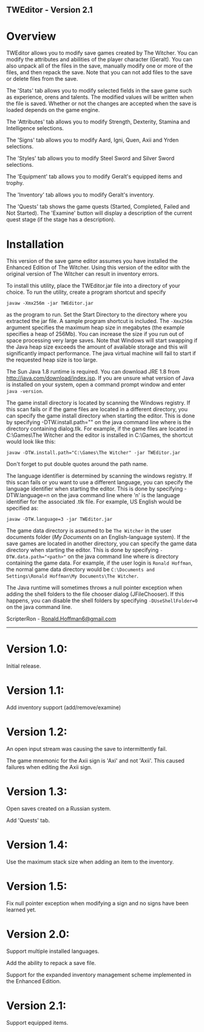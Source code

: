 TWEditor - Version 2.1
----------------------

Overview
========

TWEditor allows you to modify save games created by The Witcher.  You can modify the attributes and abilities of the player character (Geralt). You can also unpack all of the files in the save, manually modify one or more of the files, and then repack the save.  Note that you can not add files to the save or delete files from the save.

The 'Stats' tab allows you to modify selected fields in the save game such as experience, orens and talents.  The modified values will be written when the file is saved.  Whether or not the changes are accepted when the save is loaded depends on the game engine.

The 'Attributes' tab allows you to modify Strength, Dexterity, Stamina and Intelligence selections.

The 'Signs' tab allows you to modify Aard, Igni, Quen, Axii and Yrden selections.

The 'Styles' tab allows you to modify Steel Sword and Silver Sword selections.

The 'Equipment' tab allows you to modify Geralt's equipped items and trophy.

The 'Inventory' tab allows you to modify Geralt's inventory.

The 'Quests' tab shows the game quests (Started, Completed, Failed and Not Started).  The 'Examine' button will display a description of the current quest stage (if the stage has a description).


Installation
============

This version of the save game editor assumes you have installed the Enhanced Edition of The Witcher.  Using this version of the editor with the original version of The Witcher can result in inventory errors.

To install this utility, place the TWEditor.jar file into a directory of your choice.  To run the utility, create a program shortcut and specify 

  `javaw -Xmx256m -jar TWEditor.jar`

as the program to run.  Set the Start Directory to the directory where you extracted the jar file.  A sample program shortcut is included.  The `-Xmx256m` argument specifies the maximum heap size in megabytes (the example specifies a heap of 256Mb).  You can increase the size if you run out of space processing very large saves.  Note that Windows will start swapping if the Java heap size exceeds the amount of available storage and this will significantly impact performance.  The java virtual machine will fail to start if the requested heap size is too large.

The Sun Java 1.8 runtime is required.  You can download JRE 1.8 from http://java.com/download/index.jsp.  If you are unsure what version of Java is installed on your system, open a command prompt window and enter `java -version`.

The game install directory is located by scanning the Windows registry.  If this scan fails or if the game files are located in a different directory, you can specify the game install directory when starting the editor.  This is done by specifying -DTW.install.path="<path>" on the java command line where <path> is the directory containing dialog.tlk.  For example, if the game files are located in C:\Games\The Witcher and the editor is installed in C:\Games, the shortcut would look like this:

  `javaw -DTW.install.path="C:\Games\The Witcher" -jar TWEditor.jar`

Don't forget to put double quotes around the path name.

The language identifier is determined by scanning the windows registry.  If this scan fails or you want to use a different language, you can specify the language identifier when starting the editor.  This is done by specifying -DTW.language=n on the java command line where 'n' is the language identifier for the associated .tlk file.  For example, US English would be specified as:

  `javaw -DTW.language=3 -jar TWEditor.jar`

The game data directory is assumed to be `The Witcher` in the user documents folder (*My Documents* on an English-language system).  If the save games are located in another directory, you can specify the game data directory when starting the editor.  This is done by specifying `-DTW.data.path="<path>"` on the java command line where <path> is directory containing the game data.  For example, if the user login is `Ronald Hoffman`, the normal game data directory would be `C:\Documents and Settings\Ronald Hoffman\My Documents\The Witcher`.

The Java runtime will sometimes throws a null pointer exception when adding the shell folders to the file chooser dialog (JFileChooser).  If this happens, you can disable the shell folders by specifying `-DUseShellFolder=0` on the java command line.

ScripterRon - Ronald.Hoffman6@gmail.com

--------------------------------------------------

Version 1.0:
============
Initial release.


Version 1.1:
============
Add inventory support (add/remove/examine)


Version 1.2:
============
An open input stream was causing the save to intermittently fail.

The game mnemonic for the Axii sign is 'Axi' and not 'Axii'.  This caused failures when editing the Axii sign.


Version 1.3:
============
Open saves created on a Russian system.

Add 'Quests' tab.


Version 1.4:
============
Use the maximum stack size when adding an item to the inventory.


Version 1.5:
============
Fix null pointer exception when modifying a sign and no signs have been learned yet.


Version 2.0:
============
Support multiple installed languages.

Add the ability to repack a save file.

Support for the expanded inventory management scheme implemented in the Enhanced Edition.


Version 2.1:
============
Support equipped items.
